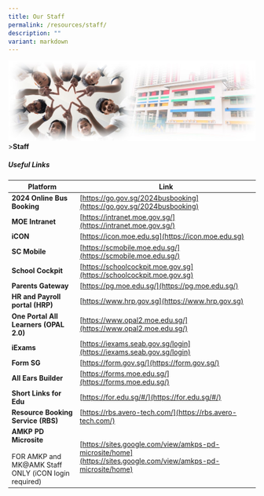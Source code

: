 ```yaml
---
title: Our Staff
permalink: /resources/staff/
description: ""
variant: markdown
---
```

![Sub-banner](/images/sub%20banner.jpg)
&gt;**Staff**

##### Useful Links

| Platform | Link | 
| -------- | -------- | 
| **2024 Online Bus Booking**     | [https://go.gov.sg/2024busbooking](https://go.gov.sg/2024busbooking)     |
| **MOE Intranet**     | [https://intranet.moe.gov.sg/](https://intranet.moe.gov.sg/)     | 
| **iCON**    | [https://icon.moe.edu.sg](https://icon.moe.edu.sg)    | 
| **SC Mobile**     | [https://scmobile.moe.edu.sg/](https://scmobile.moe.edu.sg/)     | 
| **School Cockpit**     | [https://schoolcockpit.moe.gov.sg](https://schoolcockpit.moe.gov.sg)     | 
| **Parents Gateway**     | [https://pg.moe.edu.sg/](https://pg.moe.edu.sg/)    | 
| **HR and Payroll portal (HRP)**     | [https://www.hrp.gov.sg](https://www.hrp.gov.sg)     | 
| **One Portal All Learners (OPAL 2.0)**     | [https://www.opal2.moe.edu.sg/](https://www.opal2.moe.edu.sg/)   | 
| **iExams**     | [https://iexams.seab.gov.sg/login](https://iexams.seab.gov.sg/login)     | 
| **Form SG**    | [https://form.gov.sg/](https://form.gov.sg/)    | 
| **All Ears Builder**     | [https://forms.moe.edu.sg/](https://forms.moe.edu.sg/)     | 
| **Short Links for Edu**     | [https://for.edu.sg/#/](https://for.edu.sg/#/)    |
| **Resource Booking Service (RBS)**     | [https://rbs.avero-tech.com/](https://rbs.avero-tech.com/) |
| **AMKP PD Microsite** <br> <br> FOR AMKP and MK@AMK Staff ONLY (iCON login required)   | [https://sites.google.com/view/amkps-pd-microsite/home](https://sites.google.com/view/amkps-pd-microsite/home)    |